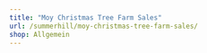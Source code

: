 ```yaml
---
title: "Moy Christmas Tree Farm Sales"
url: /summerhill/moy-christmas-tree-farm-sales/
shop: Allgemein
---
```

